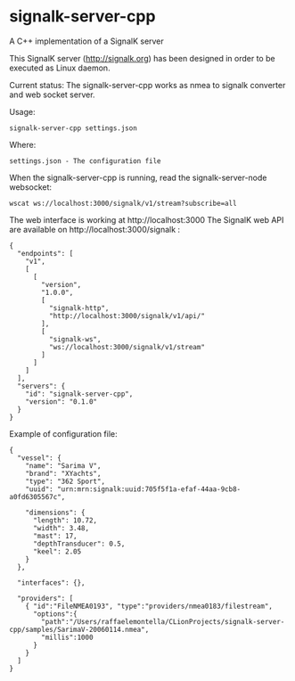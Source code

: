 # signalk-server-cpp
A C++ implementation of a SignalK server

This SignalK server (http://signalk.org) has been designed in order to be executed as Linux daemon.

Current status:
The signalk-server-cpp works as nmea to signalk converter and web socket server.

Usage:

    signalk-server-cpp settings.json

Where:

    settings.json - The configuration file
    
    
When the signalk-server-cpp is running, read the signalk-server-node websocket:

    wscat ws://localhost:3000/signalk/v1/stream?subscribe=all

The web interface is working at http://localhost:3000
The SignalK web API are available on http://localhost:3000/signalk :

    {
      "endpoints": [
        "v1",
        [
          [
            "version",
            "1.0.0",
            [
              "signalk-http",
              "http://localhost:3000/signalk/v1/api/"
            ],
            [
              "signalk-ws",
              "ws://localhost:3000/signalk/v1/stream"
            ]
          ]
        ]
      ],
      "servers": {
        "id": "signalk-server-cpp",
        "version": "0.1.0"
      }
    }

Example of configuration file:

    {
      "vessel": {
        "name": "Sarima V",
        "brand": "XYachts",
        "type": "362 Sport",
        "uuid": "urn:mrn:signalk:uuid:705f5f1a-efaf-44aa-9cb8-a0fd6305567c",
    
        "dimensions": {
          "length": 10.72,
          "width": 3.48,
          "mast": 17,
          "depthTransducer": 0.5,
          "keel": 2.05
        }
      },
    
      "interfaces": {},
    
      "providers": [
        { "id":"FileNMEA0193", "type":"providers/nmea0183/filestream",
          "options":{
            "path":"/Users/raffaelemontella/CLionProjects/signalk-server-cpp/samples/SarimaV-20060114.nmea",
            "millis":1000
          }
        }
      ]
    }

